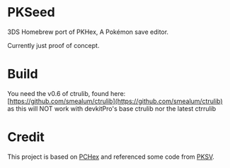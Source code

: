 # PKSeed
3DS Homebrew port of PKHex, A Pokémon save editor.

Currently just proof of concept.

# Build
You need the v0.6 of ctrulib, found here: [https://github.com/smealum/ctrulib](https://github.com/smealum/ctrulib)
as this will NOT work with devkitPro's base ctrulib nor the latest ctrrulib

# Credit
This project is based on [PCHex](https://github.com/Strackeror/PCHex) and referenced some code from [PKSV](https://github.com/BernardoGiordano/PKSV). 